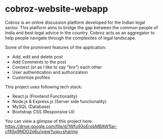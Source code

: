 # cobroz-website-webapp
 Cobroz is an online discussion platform developed for the Indian legal sector. This platform aims to bridge the gap between the common people of India and best legal advice in the country. Cobroz acts as an aggregator to help people navigate through the complexites of legal landscape.

Some of the prominent features of the application:
* Add, edit and delete post
* Add Comments to the post
* Connect (or as I like to say "bro") each other
* User authentication and authorization
* Customize profiles

This project uses following tech stack:
* React.js (Frontend Functionality)
* Node.js & Express.js (Server side functionality)
* MySQL (Database)
* Bootstrap CSS (Responsive UI)


You can view a glimpse of this project here: https://drive.google.com/file/d/1Wfu93oErobMBAW1lar-cf8Sp9NDO2q6u/view?usp=sharing
